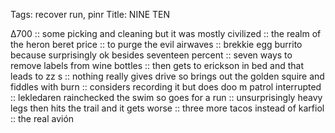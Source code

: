 Tags: recover run, pinr
Title: NINE TEN
  
∆700 :: some picking and cleaning but it was mostly civilized :: the realm of the heron beret price :: to purge the evil airwaves :: brekkie egg burrito because surprisingly ok besides seventeen percent :: seven ways to remove labels from wine bottles :: then gets to erickson in bed and that leads to zz s :: nothing really gives drive so brings out the golden squire and fiddles with burn :: considers recording it but does doo m patrol interrupted :: lekledaren rainchecked the swim so goes for a run :: unsurprisingly heavy legs then hits the trail and it gets worse :: three more tacos instead of karfiol :: the real avión  
